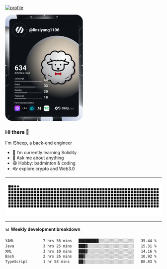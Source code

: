 [![profile](https://user-images.githubusercontent.com/54968314/208005045-e4b42f3b-833d-4242-bfcc-e764865553a2.svg)](https://www.calligrapher.ai/)

<a href="https://app.daily.dev/linziyang1106"><img src="/devcard.png" width="250" alt="ISheep's Dev Card"/></a>

### Hi there 🐏

I'm ISheep, a back-end engineer

- 🔭 I’m currently learning Solidity
- 💬 Ask me about anything
- 😄 Hobby: badminton & coding
- 👓 explore crypto and Web3.0

-------

![](https://raw.githubusercontent.com/ISheepp/ISheepp/output/github-contribution-grid-snake.svg)

-------

📊 **Weekly development breakdown**
<!--START_SECTION:waka-->

```txt
YAML             7 hrs 56 mins   █████████░░░░░░░░░░░░░░░░   35.44 %
Java             3 hrs 25 mins   ███▓░░░░░░░░░░░░░░░░░░░░░   15.31 %
XML              3 hrs 10 mins   ███▓░░░░░░░░░░░░░░░░░░░░░   14.16 %
Bash             2 hrs 26 mins   ██▓░░░░░░░░░░░░░░░░░░░░░░   10.92 %
TypeScript       1 hr 58 mins    ██▒░░░░░░░░░░░░░░░░░░░░░░   08.83 %
```

<!--END_SECTION:waka-->
